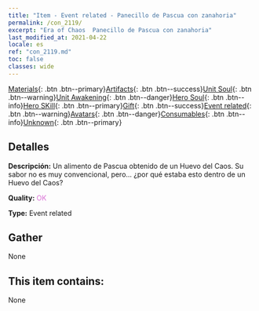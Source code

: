 ```yaml
---
title: "Item - Event related - Panecillo de Pascua con zanahoria"
permalink: /con_2119/
excerpt: "Era of Chaos  Panecillo de Pascua con zanahoria"
last_modified_at: 2021-04-22
locale: es
ref: "con_2119.md"
toc: false
classes: wide
---
```

 [Materials](/ItemsES/){: .btn .btn--primary}[Artifacts](/ItemsES/Artifacts/){: .btn .btn--success}[Unit Soul](/ItemsES/UnitSoul/){: .btn .btn--warning}[Unit Awakening](/ItemsES/UnitAwakening/){: .btn .btn--danger}[Hero Soul](/ItemsES/HeroSoul/){: .btn .btn--info}[Hero SKill](/ItemsES/HeroSkill/){: .btn .btn--primary}[Gift](/ItemsES/Gift/){: .btn .btn--success}[Event related](/ItemsES/Events/){: .btn .btn--warning}[Avatars](/ItemsES/Avatars/){: .btn .btn--danger}[Consumables](/ItemsES/Consumables/){: .btn .btn--info}[Unknown](/ItemsES/Unknown/){: .btn .btn--primary}

## Detalles
 **Descripción:** Un alimento de Pascua obtenido de un Huevo del Caos. Su sabor no es muy convencional, pero... ¿por qué estaba esto dentro de un Huevo del Caos?

 **Quality:** <span style="color: #DA70D6">OK</span>

 **Type:** Event related

## Gather

  None

## This item contains:

  None


